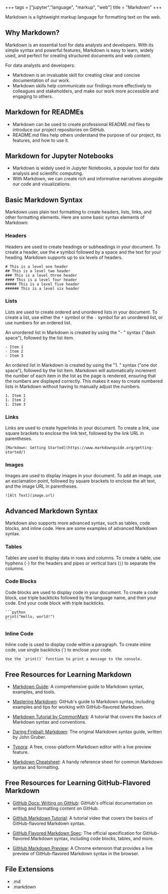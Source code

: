 +++
tags = ["jupyter","language", "markup", "web"]
title = "Markdown"
+++


Markdown is a lightweight markup language for formatting text on the web. 

## Why Markdown?

Markdown is an essential tool for data analysts and developers. 
With its simple syntax and powerful features, Markdown is easy to learn,
 widely used, 
 and perfect for creating structured documents and web content.

For data analysts and developers:

- Markdown is an invaluable skill for creating clear and concise documentation of our work. 
- Markdown skills help communicate our findings more effectively to colleagues and stakeholders, and make our work more accessible and engaging to others.

## Markdown for READMEs

- Markdown can be used to create professional README.md files to introduce our project repositories on GitHub. 
- README.md files help others understand the purpose of our project, its features, and how to use it.

## Markdown for Jupyter Notebooks

- Markdown is widely used in Jupyter Notebooks, a popular tool for data analysis and scientific computing. 
- With Markdown, we can create rich and informative narratives alongside our code and visualizations. 

## Basic Markdown Syntax

Markdown uses plain text formatting to create headers, lists, links, and other formatting elements. Here are some basic syntax elements of Markdown:

### Headers

Headers are used to create headings or subheadings in your document.
To create a header, use the `#` symbol followed by a space and the
text for your heading. Markdown supports up to six levels of headers.

```
# This is a level one header
## This is a level two header
### This is a level three header
#### This is a level four header
##### This is a level five header
###### This is a level six header
```

### Lists

Lists are used to create ordered and unordered lists in your document.
To create a list, use either the `*` symbol or the `-` symbol
for an unordered list, or use numbers for an ordered list.

An unordered list in Markdown is created by using the "- " syntax 
("dash space"), followed by the list item. 

```
- Item 1
- Item 2
- Item 3
```

An ordered list in Markdown is created by using the "1. " syntax 
("one dot space"), followed by the list item. 
Markdown will automatically increment the number of each item 
in the list as the page is rendered, 
ensuring that the numbers are displayed correctly. 
This makes it easy to create numbered lists in Markdown 
without having to manually adjust the numbers.

```
1. Item 1
1. Item 2
1. Item 3
```

### Links

Links are used to create hyperlinks in your document. To create a link,
use square brackets to enclose the link text,
followed by the link URL in parentheses.

```
[Markdown: Getting Started](https://www.markdownguide.org/getting-started/)
```

### Images

Images are used to display images in your document. To add an image,
use an exclamation point, followed by square brackets to enclose the alt text,
and the image URL in parentheses.

```
![Alt Text](image.url)
```

## Advanced Markdown Syntax

Markdown also supports more advanced syntax, such as tables, code blocks,
and inline code. Here are some examples of advanced Markdown syntax.

### Tables

Tables are used to display data in rows and columns. To create a table,
use hyphens (`-`) for the headers and pipes or vertical bars (`|`) 
to separate the columns.

### Code Blocks

Code blocks are used to display code in your document. To create a code block,
use triple backticks followed by the language name, and then your code.
End your code block with triple backticks.

<pre><code>```python
print("Hello, world!")
```</code></pre>

### Inline Code

Inline code is used to display code within a paragraph. To create inline code,
use single backticks (`) to enclose your code.

<pre><code>Use the `print()` function to print a message to the console.</code></pre>


## Free Resources for Learning Markdown

- [Markdown Guide](https://www.markdownguide.org/): A comprehensive guide to Markdown syntax, examples, and tools.

- [Mastering Markdown](https://guides.github.com/features/mastering-markdown/): GitHub's guide to Markdown syntax, including examples and tips for working with GitHub-flavored Markdown.

- [Markdown Tutorial by CommonMark](https://commonmark.org/help/tutorial/): A tutorial that covers the basics of Markdown syntax and conventions.

- [Daring Fireball: Markdown](https://daringfireball.net/projects/markdown/): The original Markdown syntax guide, written by John Gruber.

- [Typora](https://typora.io/): A free, cross-platform Markdown editor with a live preview feature.

- [Markdown Cheatsheet](https://github.com/adam-p/markdown-here/wiki/Markdown-Cheatsheet): A handy reference sheet for common Markdown syntax and formatting.

## Free Resources for Learning GitHub-Flavored Markdown

- [GitHub Docs: Writing on GitHub](https://docs.github.com/en/github/writing-on-github): GitHub's official documentation on writing and formatting content on GitHub.

- [GitHub Markdown Tutorial](https://www.youtube.com/watch?v=HUBNt18RFbo): A tutorial video that covers the basics of GitHub-flavored Markdown syntax.

- [GitHub Flavored Markdown Spec](https://github.github.com/gfm/): The official specification for GitHub-flavored Markdown syntax, including code blocks, tables, and more.

- [GitHub Markdown Preview](https://github.com/sindresorhus/github-markdown-preview): A Chrome extension that provides a live preview of GitHub-flavored Markdown syntax in the browser.


## File Extensions

- .md
- .markdown

